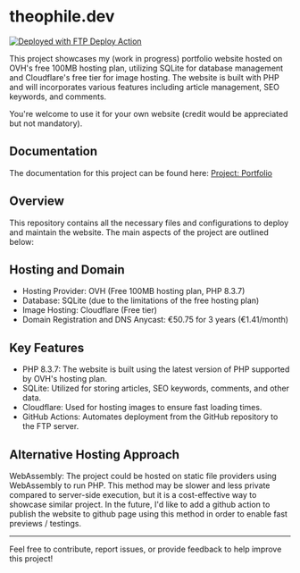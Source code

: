 # theophile.dev
[<img alt="Deployed with FTP Deploy Action" src="https://img.shields.io/badge/Deployed With-FTP DEPLOY ACTION-%3CCOLOR%3E?style=for-the-badge&color=0077b6">](https://github.com/SamKirkland/FTP-Deploy-Action)

This project showcases my (work in progress) portfolio website hosted on OVH's free 100MB hosting plan, utilizing SQLite for database management and Cloudflare's free tier for image hosting. The website is built with PHP and will incorporates various features including article management, SEO keywords, and comments.

You're welcome to use it for your own website (credit would be appreciated but not mandatory).

## Documentation

The documentation for this project can be found here: [Project: Portfolio](https://learning-php-mysql.tiddlyhost.com/#:[created[20240203150245488]])

## Overview

This repository contains all the necessary files and configurations to deploy and maintain the website. The main aspects of the project are outlined below:

## Hosting and Domain

* Hosting Provider: OVH (Free 100MB hosting plan, PHP 8.3.7)
* Database: SQLite (due to the limitations of the free hosting plan)
* Image Hosting: Cloudflare (Free tier)
* Domain Registration and DNS Anycast: €50.75 for 3 years (€1.41/month)

## Key Features

* PHP 8.3.7: The website is built using the latest version of PHP supported by OVH's hosting plan.
* SQLite: Utilized for storing articles, SEO keywords, comments, and other data.
* Cloudflare: Used for hosting images to ensure fast loading times.
* GitHub Actions: Automates deployment from the GitHub repository to the FTP server.

## Alternative Hosting Approach

WebAssembly: The project could be hosted on static file providers using WebAssembly to run PHP. This method may be slower and less private compared to server-side execution, but it is a cost-effective way to showcase similar project. In the future, I'd like to add a github action to publish the website to github page using this method in order to enable fast previews / testings.

---


Feel free to contribute, report issues, or provide feedback to help improve this project!
